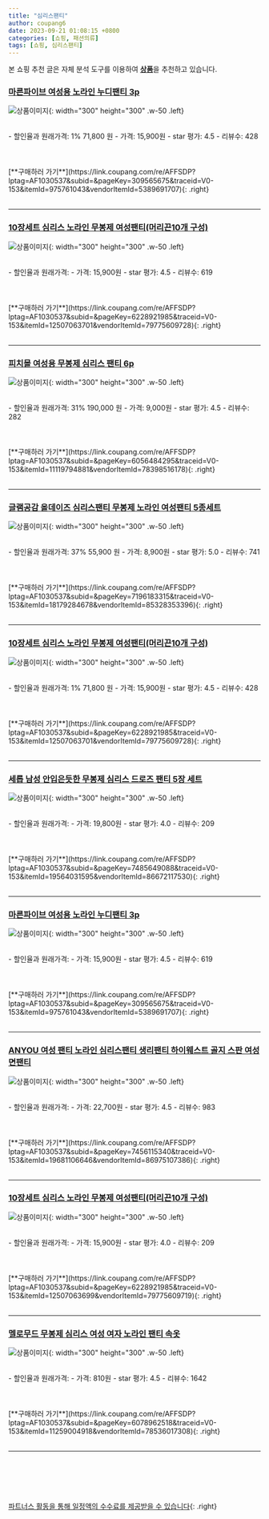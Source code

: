 ```yaml
---
title: "심리스팬티"
author: coupang6
date: 2023-09-21 01:08:15 +0800
categories: [쇼핑, 패션의류]
tags: [쇼핑, 심리스팬티]
---
```


본 쇼핑 추천 글은 자체 분석 도구를 이용하여 [**상품**](https://link.coupang.com/a/bao1ui)을 추천하고 있습니다.

### [마른파이브 여성용 노라인 누디팬티 3p](https://link.coupang.com/re/AFFSDP?lptag=AF1030537&subid=&pageKey=309565675&traceid=V0-153&itemId=975761043&vendorItemId=5389691707)

![상품이미지](https://thumbnail7.coupangcdn.com/thumbnails/remote/230x230ex/image/retail/images/6699361707580631-73e6cf50-75c5-4db7-9565-6584b0683061.jpg){: width="300" height="300" .w-50 .left}


<br>
- 할인율과 원래가격: 1%  71,800   원
- 가격: 15,900원
- star 평가: 4.5
- 리뷰수: 428
<br>
<br>
<br>
<br>
[**구매하러 가기**](https://link.coupang.com/re/AFFSDP?lptag=AF1030537&subid=&pageKey=309565675&traceid=V0-153&itemId=975761043&vendorItemId=5389691707){: .right}
<br>
<br>

---

### [10장세트 심리스 노라인 무봉제 여성팬티(머리끈10개 구성)](https://link.coupang.com/re/AFFSDP?lptag=AF1030537&subid=&pageKey=6228921985&traceid=V0-153&itemId=12507063701&vendorItemId=79775609728)

![상품이미지](https://thumbnail7.coupangcdn.com/thumbnails/remote/230x230ex/image/vendor_inventory/44e3/cb6d7e7c7778b8b6b06351b1427e263e60ebce4f5562f8f535663440255b.jpg){: width="300" height="300" .w-50 .left}


<br>
- 할인율과 원래가격: 
- 가격: 15,900원
- star 평가: 4.5
- 리뷰수: 619
<br>
<br>
<br>
<br>
[**구매하러 가기**](https://link.coupang.com/re/AFFSDP?lptag=AF1030537&subid=&pageKey=6228921985&traceid=V0-153&itemId=12507063701&vendorItemId=79775609728){: .right}
<br>
<br>

---

### [피치몰 여성용 무봉제 심리스 팬티 6p](https://link.coupang.com/re/AFFSDP?lptag=AF1030537&subid=&pageKey=6056484295&traceid=V0-153&itemId=11119794881&vendorItemId=78398516178)

![상품이미지](https://thumbnail6.coupangcdn.com/thumbnails/remote/230x230ex/image/retail/images/1109581992582695-e413e353-9f84-46d7-8ae2-33cc723fb8a4.jpg){: width="300" height="300" .w-50 .left}


<br>
- 할인율과 원래가격: 31%  190,000   원
- 가격: 9,000원
- star 평가: 4.5
- 리뷰수: 282
<br>
<br>
<br>
<br>
[**구매하러 가기**](https://link.coupang.com/re/AFFSDP?lptag=AF1030537&subid=&pageKey=6056484295&traceid=V0-153&itemId=11119794881&vendorItemId=78398516178){: .right}
<br>
<br>

---

### [글램공감 올데이즈 심리스팬티 무봉제 노라인 여성팬티 5종세트](https://link.coupang.com/re/AFFSDP?lptag=AF1030537&subid=&pageKey=7196183315&traceid=V0-153&itemId=18179284678&vendorItemId=85328353396)

![상품이미지](https://thumbnail10.coupangcdn.com/thumbnails/remote/230x230ex/image/retail/images/2023/03/14/12/8/22fe5781-33b6-4a4b-8d89-f76f5a171fa6.jpg){: width="300" height="300" .w-50 .left}


<br>
- 할인율과 원래가격: 37%  55,900   원
- 가격: 8,900원
- star 평가: 5.0
- 리뷰수: 741
<br>
<br>
<br>
<br>
[**구매하러 가기**](https://link.coupang.com/re/AFFSDP?lptag=AF1030537&subid=&pageKey=7196183315&traceid=V0-153&itemId=18179284678&vendorItemId=85328353396){: .right}
<br>
<br>

---

### [10장세트 심리스 노라인 무봉제 여성팬티(머리끈10개 구성)](https://link.coupang.com/re/AFFSDP?lptag=AF1030537&subid=&pageKey=6228921985&traceid=V0-153&itemId=12507063701&vendorItemId=79775609728)

![상품이미지](https://thumbnail7.coupangcdn.com/thumbnails/remote/230x230ex/image/vendor_inventory/44e3/cb6d7e7c7778b8b6b06351b1427e263e60ebce4f5562f8f535663440255b.jpg){: width="300" height="300" .w-50 .left}


<br>
- 할인율과 원래가격: 1%  71,800   원
- 가격: 15,900원
- star 평가: 4.5
- 리뷰수: 428
<br>
<br>
<br>
<br>
[**구매하러 가기**](https://link.coupang.com/re/AFFSDP?lptag=AF1030537&subid=&pageKey=6228921985&traceid=V0-153&itemId=12507063701&vendorItemId=79775609728){: .right}
<br>
<br>

---

### [세롭 남성 안입은듯한 무봉제 심리스 드로즈 팬티 5장 세트](https://link.coupang.com/re/AFFSDP?lptag=AF1030537&subid=&pageKey=7485649088&traceid=V0-153&itemId=19564031595&vendorItemId=86672117530)

![상품이미지](https://thumbnail8.coupangcdn.com/thumbnails/remote/230x230ex/image/vendor_inventory/3fff/60c5f9b07c0b3bf7fc41fc5ecb95b937d17debb0b33aa29b783b8488b77e.jpg){: width="300" height="300" .w-50 .left}


<br>
- 할인율과 원래가격: 
- 가격: 19,800원
- star 평가: 4.0
- 리뷰수: 209
<br>
<br>
<br>
<br>
[**구매하러 가기**](https://link.coupang.com/re/AFFSDP?lptag=AF1030537&subid=&pageKey=7485649088&traceid=V0-153&itemId=19564031595&vendorItemId=86672117530){: .right}
<br>
<br>

---

### [마른파이브 여성용 노라인 누디팬티 3p](https://link.coupang.com/re/AFFSDP?lptag=AF1030537&subid=&pageKey=309565675&traceid=V0-153&itemId=975761043&vendorItemId=5389691707)

![상품이미지](https://thumbnail7.coupangcdn.com/thumbnails/remote/230x230ex/image/retail/images/6699361707580631-73e6cf50-75c5-4db7-9565-6584b0683061.jpg){: width="300" height="300" .w-50 .left}


<br>
- 할인율과 원래가격: 
- 가격: 15,900원
- star 평가: 4.5
- 리뷰수: 619
<br>
<br>
<br>
<br>
[**구매하러 가기**](https://link.coupang.com/re/AFFSDP?lptag=AF1030537&subid=&pageKey=309565675&traceid=V0-153&itemId=975761043&vendorItemId=5389691707){: .right}
<br>
<br>

---

### [ANYOU 여성 팬티 노라인 심리스팬티 생리팬티 하이웨스트 골지 스판 여성 면팬티](https://link.coupang.com/re/AFFSDP?lptag=AF1030537&subid=&pageKey=7456115340&traceid=V0-153&itemId=19681106646&vendorItemId=86975107386)

![상품이미지](https://thumbnail7.coupangcdn.com/thumbnails/remote/230x230ex/image/vendor_inventory/e55e/d2441d0c99d96b4d034e5b25de7431198ea6a7f2ce1e7b80cd35621025f4.jpg){: width="300" height="300" .w-50 .left}


<br>
- 할인율과 원래가격: 
- 가격: 22,700원
- star 평가: 4.5
- 리뷰수: 983
<br>
<br>
<br>
<br>
[**구매하러 가기**](https://link.coupang.com/re/AFFSDP?lptag=AF1030537&subid=&pageKey=7456115340&traceid=V0-153&itemId=19681106646&vendorItemId=86975107386){: .right}
<br>
<br>

---

### [10장세트 심리스 노라인 무봉제 여성팬티(머리끈10개 구성)](https://link.coupang.com/re/AFFSDP?lptag=AF1030537&subid=&pageKey=6228921985&traceid=V0-153&itemId=12507063699&vendorItemId=79775609719)

![상품이미지](https://thumbnail9.coupangcdn.com/thumbnails/remote/230x230ex/image/vendor_inventory/ce00/eae398e677d8cd6f08b797c42a733ab542a57bdc49e9c56d7569b171df8e.jpg){: width="300" height="300" .w-50 .left}


<br>
- 할인율과 원래가격: 
- 가격: 15,900원
- star 평가: 4.0
- 리뷰수: 209
<br>
<br>
<br>
<br>
[**구매하러 가기**](https://link.coupang.com/re/AFFSDP?lptag=AF1030537&subid=&pageKey=6228921985&traceid=V0-153&itemId=12507063699&vendorItemId=79775609719){: .right}
<br>
<br>

---

### [멜로무드 무봉제 심리스 여성 여자 노라인 팬티 속옷](https://link.coupang.com/re/AFFSDP?lptag=AF1030537&subid=&pageKey=6078962518&traceid=V0-153&itemId=11259004918&vendorItemId=78536017308)

![상품이미지](https://thumbnail9.coupangcdn.com/thumbnails/remote/230x230ex/image/vendor_inventory/17e3/95cfb8f22ade4348ed3e82ad72a73c270777202509450ad16203368b1df4.jpg){: width="300" height="300" .w-50 .left}


<br>
- 할인율과 원래가격: 
- 가격: 810원
- star 평가: 4.5
- 리뷰수: 1642
<br>
<br>
<br>
<br>
[**구매하러 가기**](https://link.coupang.com/re/AFFSDP?lptag=AF1030537&subid=&pageKey=6078962518&traceid=V0-153&itemId=11259004918&vendorItemId=78536017308){: .right}
<br>
<br>

---
<br><br><br><br><br> [파트너스 활동을 통해 일정액의 수수료를 제공받을 수 있습니다](https://link.coupang.com/a/bao1ui){: .right}